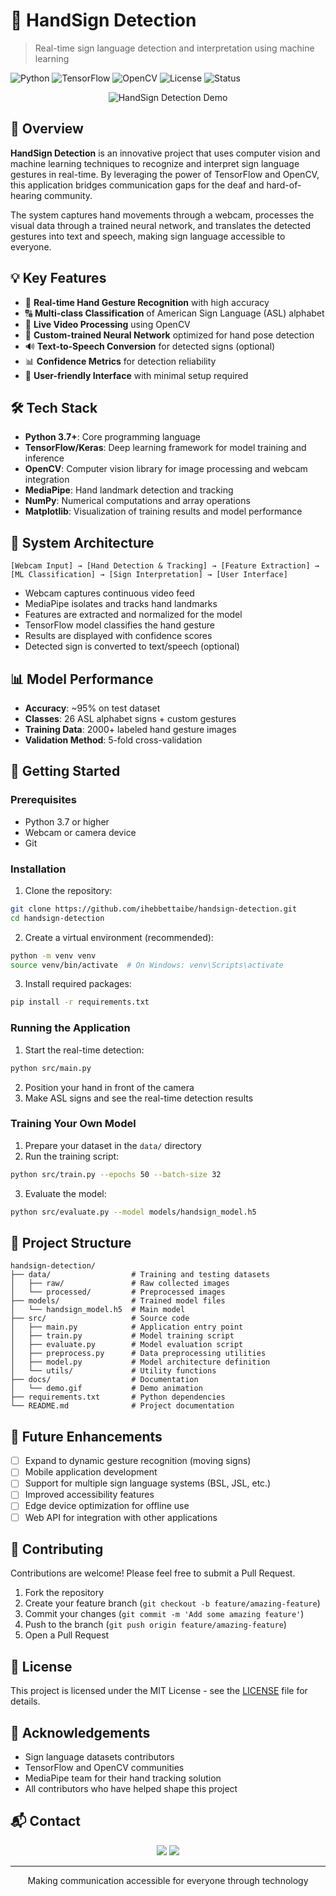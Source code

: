 # 👐 HandSign Detection

> Real-time sign language detection and interpretation using machine learning

![Python](https://img.shields.io/badge/python-3.7+-blue.svg)
![TensorFlow](https://img.shields.io/badge/TensorFlow-2.x-orange.svg)
![OpenCV](https://img.shields.io/badge/OpenCV-4.x-green.svg)
![License](https://img.shields.io/badge/license-MIT-green)
![Status](https://img.shields.io/badge/status-active-success)

<p align="center">
  <img src="https://raw.githubusercontent.com/ihebbettaibe/handsign-detection/main/docs/demo.gif" alt="HandSign Detection Demo" />
</p>

## 🌟 Overview

**HandSign Detection** is an innovative project that uses computer vision and machine learning techniques to recognize and interpret sign language gestures in real-time. By leveraging the power of TensorFlow and OpenCV, this application bridges communication gaps for the deaf and hard-of-hearing community.

The system captures hand movements through a webcam, processes the visual data through a trained neural network, and translates the detected gestures into text and speech, making sign language accessible to everyone.

## 💡 Key Features

- 👋 **Real-time Hand Gesture Recognition** with high accuracy
- 🔠 **Multi-class Classification** of American Sign Language (ASL) alphabet
- 🎥 **Live Video Processing** using OpenCV
- 🧠 **Custom-trained Neural Network** optimized for hand pose detection
- 🔊 **Text-to-Speech Conversion** for detected signs (optional)
- 📊 **Confidence Metrics** for detection reliability
- 📱 **User-friendly Interface** with minimal setup required

## 🛠️ Tech Stack

- **Python 3.7+**: Core programming language
- **TensorFlow/Keras**: Deep learning framework for model training and inference
- **OpenCV**: Computer vision library for image processing and webcam integration
- **MediaPipe**: Hand landmark detection and tracking
- **NumPy**: Numerical computations and array operations
- **Matplotlib**: Visualization of training results and model performance

## 🔌 System Architecture

```
[Webcam Input] → [Hand Detection & Tracking] → [Feature Extraction] → [ML Classification] → [Sign Interpretation] → [User Interface]
```

- Webcam captures continuous video feed
- MediaPipe isolates and tracks hand landmarks
- Features are extracted and normalized for the model
- TensorFlow model classifies the hand gesture
- Results are displayed with confidence scores
- Detected sign is converted to text/speech (optional)

## 📊 Model Performance

- **Accuracy**: ~95% on test dataset
- **Classes**: 26 ASL alphabet signs + custom gestures
- **Training Data**: 2000+ labeled hand gesture images
- **Validation Method**: 5-fold cross-validation

## 🚀 Getting Started

### Prerequisites

- Python 3.7 or higher
- Webcam or camera device
- Git

### Installation

1. Clone the repository:
```bash
git clone https://github.com/ihebbettaibe/handsign-detection.git
cd handsign-detection
```

2. Create a virtual environment (recommended):
```bash
python -m venv venv
source venv/bin/activate  # On Windows: venv\Scripts\activate
```

3. Install required packages:
```bash
pip install -r requirements.txt
```

### Running the Application

1. Start the real-time detection:
```bash
python src/main.py
```

2. Position your hand in front of the camera
3. Make ASL signs and see the real-time detection results

### Training Your Own Model

1. Prepare your dataset in the `data/` directory
2. Run the training script:
```bash
python src/train.py --epochs 50 --batch-size 32
```

3. Evaluate the model:
```bash
python src/evaluate.py --model models/handsign_model.h5
```

## 📂 Project Structure

```
handsign-detection/
├── data/                  # Training and testing datasets
│   ├── raw/               # Raw collected images
│   └── processed/         # Preprocessed images
├── models/                # Trained model files
│   └── handsign_model.h5  # Main model
├── src/                   # Source code
│   ├── main.py            # Application entry point
│   ├── train.py           # Model training script
│   ├── evaluate.py        # Model evaluation script
│   ├── preprocess.py      # Data preprocessing utilities
│   ├── model.py           # Model architecture definition
│   └── utils/             # Utility functions
├── docs/                  # Documentation
│   └── demo.gif           # Demo animation
├── requirements.txt       # Python dependencies
└── README.md              # Project documentation
```

## 🔄 Future Enhancements

- [ ] Expand to dynamic gesture recognition (moving signs)
- [ ] Mobile application development
- [ ] Support for multiple sign language systems (BSL, JSL, etc.)
- [ ] Improved accessibility features
- [ ] Edge device optimization for offline use
- [ ] Web API for integration with other applications

## 👥 Contributing

Contributions are welcome! Please feel free to submit a Pull Request.

1. Fork the repository
2. Create your feature branch (`git checkout -b feature/amazing-feature`)
3. Commit your changes (`git commit -m 'Add some amazing feature'`)
4. Push to the branch (`git push origin feature/amazing-feature`)
5. Open a Pull Request

## 📄 License

This project is licensed under the MIT License - see the [LICENSE](LICENSE) file for details.

## 🙏 Acknowledgements

- Sign language datasets contributors
- TensorFlow and OpenCV communities
- MediaPipe team for their hand tracking solution
- All contributors who have helped shape this project

## 📬 Contact

<p align="center">
  <a href="mailto:iheb.bentaieb@supcom.tn"><img src="https://img.shields.io/badge/Email-iheb.bentaieb%40supcom.tn-blue?style=for-the-badge&logo=microsoft-outlook"></a>
  <a href="https://github.com/ihebbettaibe"><img src="https://img.shields.io/badge/GitHub-ihebbettaibe-black?style=for-the-badge&logo=github"></a>
</p>

---

<p align="center">Making communication accessible for everyone through technology</p>
